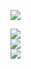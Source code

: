 <a href="https://www.linkedin.com/in/leo-azevedo-a84326198" target="_blank"><img src="https://img.shields.io/badge/-LinkedIn-%230077B5?style=for-the-badge&logo=linkedin&logoColor=white" target="_blank"></a>   

  
![](https://github-readme-stats.vercel.app/api/top-langs/?username=LeoAzevedo59&theme=dark&hide_border=false&include_all_commits=true&count_private=true&layout=compact)<br/>
![](https://github-readme-stats.vercel.app/api?username=LeoAzevedo59&theme=dark&hide_border=false&include_all_commits=true&count_private=true)<br/>
![](https://github-readme-streak-stats.herokuapp.com/?user=LeoAzevedo59&theme=dark&hide_border=false)<br/>
